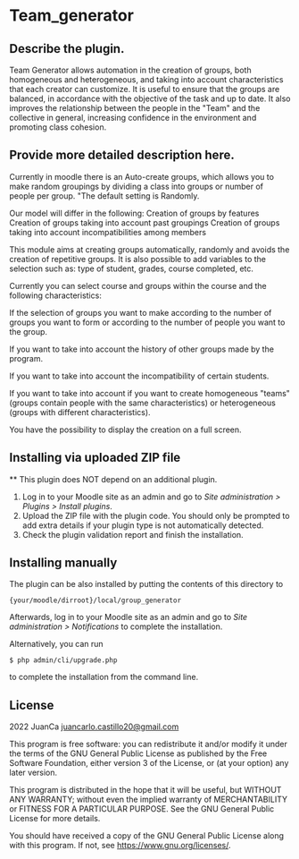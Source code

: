 # Team_generator #

## Describe the plugin.

Team Generator allows automation in the creation of groups, both homogeneous and heterogeneous, and taking into account characteristics that each creator can customize. It is useful to ensure that the groups are balanced, in accordance with the objective of the task and up to date. It also improves the relationship between the people in the "Team" and the collective in general, increasing confidence in the environment and promoting class cohesion.

## Provide more detailed description here.


Currently in moodle there is an Auto-create groups, which allows you to make random groupings by dividing a class into groups or number of people per group. "The default setting is Randomly.

Our model will differ in the following:
Creation of groups by features
Creation of groups taking into account past groupings
Creation of groups taking into account incompatibilities among members

This module aims at creating groups automatically, randomly and avoids the creation of repetitive groups. It is also possible to add variables to the selection such as: type of student, grades, course completed, etc.

Currently you can select course and groups within the course and the following characteristics:

If the selection of groups you want to make according to the number of groups you want to form or according to the number of people you want to the group.

If you want to take into account the history of other groups made by the program.

If you want to take into account the incompatibility of certain students.

If you want to take into account if you want to create homogeneous "teams" (groups contain people with the same characteristics) or heterogeneous (groups with different characteristics).

You have the possibility to display the creation on a full screen.

## Installing via uploaded ZIP file ##
** This plugin does NOT depend on an additional plugin.

1. Log in to your Moodle site as an admin and go to _Site administration >
   Plugins > Install plugins_.
2. Upload the ZIP file with the plugin code. You should only be prompted to add
   extra details if your plugin type is not automatically detected.
3. Check the plugin validation report and finish the installation.

## Installing manually ##

The plugin can be also installed by putting the contents of this directory to

    {your/moodle/dirroot}/local/group_generator

Afterwards, log in to your Moodle site as an admin and go to _Site administration >
Notifications_ to complete the installation.

Alternatively, you can run

    $ php admin/cli/upgrade.php

to complete the installation from the command line.

## License ##

2022 JuanCa  <juancarlo.castillo20@gmail.com>

This program is free software: you can redistribute it and/or modify it under
the terms of the GNU General Public License as published by the Free Software
Foundation, either version 3 of the License, or (at your option) any later
version.

This program is distributed in the hope that it will be useful, but WITHOUT ANY
WARRANTY; without even the implied warranty of MERCHANTABILITY or FITNESS FOR A
PARTICULAR PURPOSE.  See the GNU General Public License for more details.

You should have received a copy of the GNU General Public License along with
this program.  If not, see <https://www.gnu.org/licenses/>.
